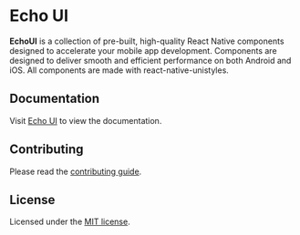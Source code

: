 # Echo UI

**EchoUI** is a collection of pre-built, high-quality React Native components designed to accelerate your mobile app development. Components are designed to deliver smooth and efficient performance on both Android and iOS. All components are made with react-native-unistyles.

## Documentation
Visit [Echo UI](https://echo-ui.vercel.app/) to view the documentation.

## Contributing
Please read the [contributing guide](/CONTRIBUTING.md).

## License
Licensed under the [MIT license](/LICENSE.md).
